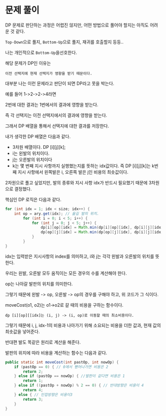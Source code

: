 # 문제 풀이
DP 문제로 판단하는 과정은 어렵진 않지만, 어떤 방법으로 풀어야 할지는 아직도 어려운 것 같다.

`Top-Down`으로 풀지, `Bottom-Up`으로 풀지, 재귀를 호출할지 등등..

나는 개인적으로 `Bottom-Up`을선호한다.

해당 문제가 DP인 이유는
```text
이전 선택지에 현재 선택지가 영향을 받기 때문이다.
```

대부분 나는 이런 문제라고 판단이 되면 DP라고 못을 박는다.

예를 들어 1->2->2->4라면

2번에 대한 결과는 1번에서의 결과에 영향을 받는다.

즉 각 선택지는 이전 선택지에서의 결과에 영향을 받는다.

그래서 DP 배열을 통해서 선택지에 대한 결과를 저장한다.



내가 생각한 DP 배열은 다음과 같다.

- 3차원 배열이다. DP [i][j][k];
- i는 왼발의 위치이다.
- j는 오른발의 위치이다
- k는 몇 번째 지시 사항까지 실행했는지를 뜻하는 idx값이다.
즉 DP [i][j][k]는 k번째 지시 사항에서 왼쪽발은 i, 오른쪽 발은 j인 비용의 최솟값이다.

2차원으로 풀고 싶었지만, 발의 종류와 지시 사항 idx가 반드시 필요했기 때문에 3차원으로 결정했다.



핵심인 DP 로직은 다음과 같다.
```java
for (int idx = 1; idx < size; idx++) {
    int op = ary.get(idx); // 옮길 발의 위치.
        for (int i = 0; i < 5; i++) {
            for (int j = 0; j < 5; j++) {
                dp[i][op][idx] = Math.min(dp[i][op][idx], dp[i][j][idx - 1] + moveCost(j, op));
                dp[op][j][idx] = Math.min(dp[op][j][idx], dp[i][j][idx - 1] + moveCost(i, op));
            }
        }
}
```

idx는 입력받은 지시사항의 index를 의미하고, i와 j는 각각 왼발과 오른발의 위치를 뜻한다.

우리는 왼발, 오른발 모두 움직이는 모든 경우의 수를 계산해야 한다.

op는 나아갈 발판의 위치를 의미한다.

그렇기 때문에 왼발 -> op, 오른발 -> op의 경우를 구해야 하고, 위 코드가 그 식이다.

moveCost(o1, o2)는 o1->o2로 갈 때의 비용을 구하는 함수이다.


```text
dp [i][op][[idx]는 (i, j) -> (i, op)로 이동할 때의 최소비용이다.
```
그렇기 때문에 i, j, idx-1의 비용과 나아가기 위해 소요되는 비용을 더한 값과, 현재 값의 최솟값을 넣어준다.

반대편 발도 똑같은 원리로 계산을 해준다.


발판의 위치에 따라 비용을 계산하는 함수는 다음과 같다.
```java
public static int moveCost(int pastOp, int nowOp) {
    if (pastOp == 0) { // 0에서 뻗어나가면 비용은 2
        return 2;
    } else if (pastOp == nowOp) { //발판이 같다면 비용은 1
        return 1;
    } else if ((pastOp + nowOp) % 2 == 0) { // 반대방향은 비용이 4
        return 4;
    } else { // 인접방향은 비용이3
        return 3;
    }
}
```
